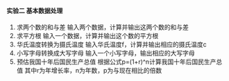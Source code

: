 #### 实验二 基本数据处理

1. 求两个数的和与差
    输入两个数据，计算并输出这两个数的和与差
2. 求平方根
    输入一个数据，计算并输出这个数的平方根
3. 华氏温度转换为摄氏温度
    输入华氏温度f，计算并输出相应的摄氏温度c
4. 小写字母转换成大写字母
    输入一个小写字母，输出相应的大写字母
5. 预估我国十年后国民生产总值
    根据公式p=(1+r)^n计算我国十年后国民生产总值
    其中r为年增长率，n为年数，p为与现在相比的倍数

